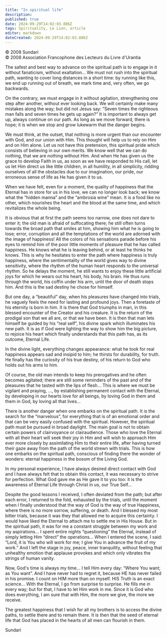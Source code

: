 ```yaml
---
title: "In spiritual life"
description: 
published: true
date: 2024-09-29T14:02:03.086Z
tags: Spirituality, Le Lien, article
editor: markdown
dateCreated: 2024-09-29T14:02:03.086Z
---
```


<p class="v-card v-sheet theme--light gray lighten-3 px-2">© 2008 Sundari<br>© 2008 Association Francophone des Lecteurs du Livre d'Urantia</p>


The safest and best way to advance on the spiritual path is to engage in it without fanaticism, without exaltation... We must not rush into the spiritual path, wanting to cover long distances in a short time: by running like this, we end up running out of breath, we mark time and, very often, we go backwards.

On the contrary, we must engage in it without agitation, strengthening one step after another, without ever looking back. We will certainly make many mistakes along the way; but did not Jesus say: “Seven times the righteous man falls and seven times he gets up again?” It is important to always get up, always continue on our path. As long as we move forward, there is hope; it is when we stop and grow lukewarm that the danger begins.

We must think, at the outset, that nothing is more urgent than our encounter with God, and our union with Him. This thought will help us to rely on Him and on Him alone. Let us not have this pretension, this spiritual pride which consists of believing in our own merits. We know well that we can do nothing, that we are nothing without Him. And when He has given us the grace to develop Faith in us, as soon as we have responded to His call, let us let Him direct us like little children, in all humility, in all simplicity, ridding ourselves of all the obstacles due to our imagination, our pride, our erroneous sense of life as He has given it to us.

When we have felt, even for a moment, the quality of happiness that the Eternal has in store for us in his love, we can no longer look back; we know what the “hidden manna” and the “ambrosia wine” mean. It is a food like no other, which nourishes the heart and the blood at the same time, and which revitalizes the whole being.

It is obvious that at first the path seems too narrow, one does not dare to enter it; the old man is afraid of suffocating there; he still often turns towards the broad path that smiles at him, showing him what he is going to lose; error, corruption and all the temptations of the world are adorned with the image of happiness! All the colors of his sensations parade before his eyes to remind him of the poor little moments of pleasure that he has called happiness. He knows what he is leaving behind, or at least he thinks he knows. This is why he hesitates to enter the path where happiness is truly happiness, where the sentimentality of the world gives way to divine sensitivity, where the rhythm of the human heart responds to the universal rhythm. So he delays the moment, he still wants to enjoy these little artificial joys for which he wears out his heart, his body, his brain. He thus runs through the world, his coffin under his arm, until the door of death stops him. And this is the sad destiny he chose for himself.

But one day, a “beautiful” day, when his pleasures have changed into trials, he vaguely feels the need for lasting and profound joys. Then a foretaste of his eternity is born in him. It is there that God triumphs in man, in this blessed encounter of the Creator and his creature. It is the return of the prodigal son that we all are, or that we have been. It is then that man lets himself be guided by his “real self”, his divine spark which illuminates his new path. It is as if God were lighting the way to show him the big picture, to rejoice his heart which finally understands that this path has, as its outcome, Eternal Life.

In the divine light, everything changes appearance: what he took for real happiness appears sad and insipid to him; he thirsts for durability, for truth. He finally has the curiosity of his true destiny, of his return to God who holds out his arms to him.

Of course, the old man intends to keep his prerogatives and he often becomes agitated; there are still some reminders of the past and of the pleasures that he tasted with the lips of flesh... This is where we must be vigilant and praying, ..., by establishing permanent contact with the Eternal, by developing in our hearts love for all beings, by loving God in them and them in God, by loving all that lives...

There is another danger when one embarks on the spiritual path. It is the search for the “marvelous”, for everything that is of an emotional order and that can be very easily confused with the spiritual. However, the spiritual path must be pursued in broad daylight. The main goal is not to obtain certain powers of clairvoyance or clairaudience. Those who love the Eternal with all their heart will seek their joy in Him and will wish to approach Him ever more closely by assimilating Him to their entire life, after having turned their gaze away from the path of the world strewn with trials. This is how one embarks on the spiritual path, conscious of finding there the wonder of wonders: eternal happiness in the bosom of the Living God.

In my personal experience, I have always desired direct contact with God and I have always felt that to obtain this contact, it was necessary to strive for perfection. What God gave me as He gave it to you too: it is the awareness of Eternal Life through Christ in us, our True Self...

Despite the good lessons I received, I often deviated from the path; but after each error, I returned to the fold, exhausted by the trials, until the moment when I finally understood that the way of God is the way of true Happiness, where there is no more sorrow, suffering, or death. And I blessed my most bitter trials, because it was they that allowed me to acquire this certainty. I would have liked the Eternal to attach me to settle me in His House. But in the spiritual path, it was for me a constant struggle between my work and my aspirations... I spent entire nights “questioning” the Eternal, instead of simply letting Him “direct” the operations... When I entered the scene, I said: “Lord, it is You who will work for me; I give You in advance the fruit of my work.” And I left the stage in joy, peace, inner tranquility, without feeling that unhealthy emotion that applause provokes and which only vibrates the strings of human vanity.

Now, God's time is always my time... I tell Him every day: “Where You want; as You want”. And I have never had to regret it, because HE has never failed in his promise. I count on HIM more than on myself. HIS Truth is an exact science... With the Eternal, I go from surprise to surprise. He fills me in every way; but for that, I have to let Him work in me. Since it is God who does everything, I am sure that with Him, the more we give, the more we receive.

The greatest happiness that I wish for all my brothers is to access the divine paths, to settle there and to remain there. It is then that the seed of eternal life that God has placed in the hearts of all men can flourish in them.

Sundari

